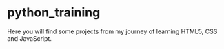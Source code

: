 # python_training

Here you will find some projects from my journey of learning HTML5, CSS and JavaScript.
